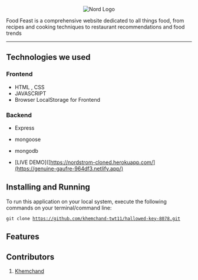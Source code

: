 <p align="center">
  <img src="https://res.cloudinary.com/dmskljxga/image/upload/v1680505229/logo_ykjng3.png" alt="Nord Logo">
</p>


Food Feast is a comprehensive website dedicated to all things food, from recipes and cooking techniques to restaurant recommendations and food trends

---

## Technologies we used

<!-- <hr> -->
### Frontend
- HTML , CSS
- JAVASCRIPT
- Browser LocalStorage for Frontend

### Backend
- Express
- mongoose
- mongodb

- [LIVE DEMO]([https://nordstrom-cloned.herokuapp.com/](https://genuine-gaufre-964df3.netlify.app/)

## Installing and Running

<!-- <hr> -->

To run this application on your local system, execute the following commands on your terminal/command line:

<code>git clone https://github.com/khemchand-twt11/hallowed-key-8078.git</code>

## Features

<!-- --- -->

## Contributors

1. [Khemchand](https://github.com/khemchand-twt11)

